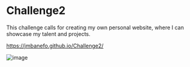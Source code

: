 # Challenge2

This challenge calls for creating my own personal website, where I can showcase my talent and projects. 

https://jmbanefo.github.io/Challenge2/

![image](https://user-images.githubusercontent.com/118244487/207774561-b3c48e2b-6e59-4397-956b-c85e3b45ab71.png)
